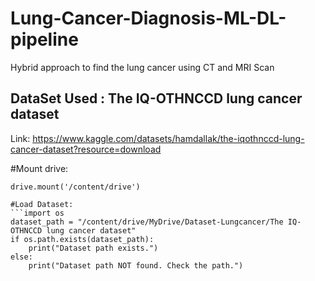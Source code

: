 # Lung-Cancer-Diagnosis-ML-DL-pipeline
Hybrid approach to find the lung cancer using CT and MRI Scan

## DataSet Used : The IQ-OTHNCCD lung cancer dataset
Link: https://www.kaggle.com/datasets/hamdallak/the-iqothnccd-lung-cancer-dataset?resource=download

#Mount drive:
```from google.colab import drive
drive.mount('/content/drive')

#Load Dataset:
```import os
dataset_path = "/content/drive/MyDrive/Dataset-Lungcancer/The IQ-OTHNCCD lung cancer dataset"
if os.path.exists(dataset_path):
    print("Dataset path exists.")
else:
    print("Dataset path NOT found. Check the path.")
